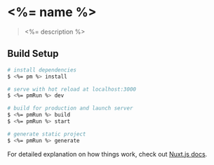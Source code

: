 # <%= name %>

> <%= description %>

## Build Setup

```bash
# install dependencies
$ <%= pm %> install

# serve with hot reload at localhost:3000
$ <%= pmRun %> dev

# build for production and launch server
$ <%= pmRun %> build
$ <%= pmRun %> start

# generate static project
$ <%= pmRun %> generate
```

For detailed explanation on how things work, check out [Nuxt.js docs](https://nuxtjs.org).
